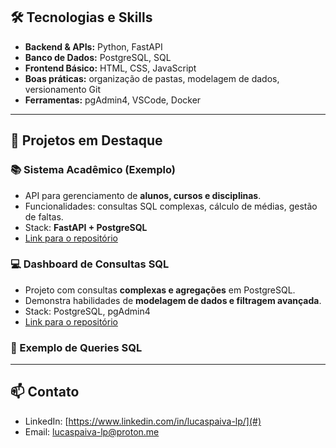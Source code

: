 ## 🛠 Tecnologias e Skills

- **Backend & APIs:** Python, FastAPI
- **Banco de Dados:** PostgreSQL, SQL
- **Frontend Básico:** HTML, CSS, JavaScript
- **Boas práticas:** organização de pastas, modelagem de dados, versionamento Git  
- **Ferramentas:** pgAdmin4, VSCode, Docker

---

## 🚀 Projetos em Destaque

### 📚 Sistema Acadêmico (Exemplo)
- API para gerenciamento de **alunos, cursos e disciplinas**.
- Funcionalidades: consultas SQL complexas, cálculo de médias, gestão de faltas.
- Stack: **FastAPI + PostgreSQL**
- [Link para o repositório](#)

### 💻 Dashboard de Consultas SQL
- Projeto com consultas **complexas e agregações** em PostgreSQL.
- Demonstra habilidades de **modelagem de dados e filtragem avançada**.
- Stack: PostgreSQL, pgAdmin4
- [Link para o repositório](#)

### 📝 Exemplo de Queries SQL

---

## 📫 Contato

- LinkedIn: [https://www.linkedin.com/in/lucaspaiva-lp/](#)
- Email: lucaspaiva-lp@proton.me


